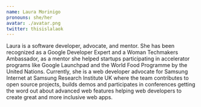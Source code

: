 ```yaml
---
name: Laura Morinigo
pronouns: she/her
avatar: ./avatar.png
twitter: thisislalaok
---
```


Laura is a software developer, advocate, and mentor.  She has been recognized as a Google Developer Expert and a Woman Techmakers Ambassador, as a mentor she helped startups participating in accelerator programs like Google Launchpad and the World Food Programme by the United Nations. Currently, she is a web developer advocate for Samsung Internet at Samsung Research Institute UK where the team contributes to open source projects, builds demos and participates in conferences getting the word out about advanced web features helping web developers to create great and more inclusive web apps.
